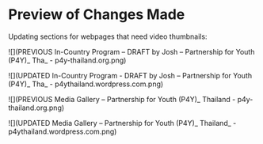 # Preview of Changes Made

Updating sections for webpages that need video thumbnails:

![](PREVIOUS In-Country Program – DRAFT by Josh – Partnership for Youth (P4Y)_ Tha_ - p4y-thailand.org.png)

![](UPDATED In-Country Program - DRAFT by Josh – Partnership for Youth (P4Y)_ Tha_ - p4ythailand.wordpress.com.png)

![](PREVIOUS Media Gallery – Partnership for Youth (P4Y)_ Thailand - p4y-thailand.org.png)

![](UPDATED Media Gallery – Partnership for Youth (P4Y)_ Thailand_ - p4ythailand.wordpress.com.png)

